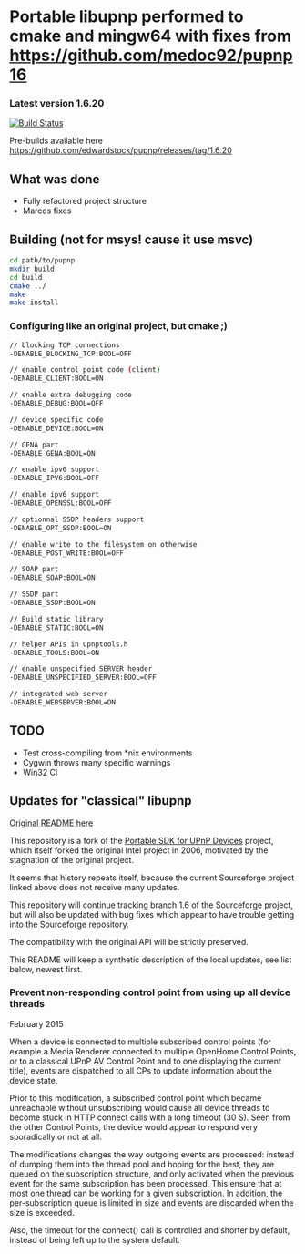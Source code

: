 # Portable libupnp performed to cmake and mingw64 with fixes from https://github.com/medoc92/pupnp16

### Latest version 1.6.20

[![Build Status](https://travis-ci.org/edwardstock/pupnp.svg?branch=master)](https://travis-ci.org/edwardstock/pupnp)

Pre-builds available here https://github.com/edwardstock/pupnp/releases/tag/1.6.20

## What was done
* Fully refactored project structure
* Marcos fixes

## Building (not for msys! cause it use msvc)
```bash
cd path/to/pupnp
mkdir build
cd build
cmake ../
make
make install
```

### Configuring like an original project, but cmake ;)
```bash
// blocking TCP connections
-DENABLE_BLOCKING_TCP:BOOL=OFF

// enable control point code (client)
-DENABLE_CLIENT:BOOL=ON

// enable extra debugging code
-DENABLE_DEBUG:BOOL=OFF

// device specific code
-DENABLE_DEVICE:BOOL=ON

// GENA part
-DENABLE_GENA:BOOL=ON

// enable ipv6 support
-DENABLE_IPV6:BOOL=OFF

// enable ipv6 support
-DENABLE_OPENSSL:BOOL=OFF

// optionnal SSDP headers support
-DENABLE_OPT_SSDP:BOOL=ON

// enable write to the filesystem on otherwise
-DENABLE_POST_WRITE:BOOL=OFF

// SOAP part
-DENABLE_SOAP:BOOL=ON

// SSDP part
-DENABLE_SSDP:BOOL=ON

// Build static library
-DENABLE_STATIC:BOOL=ON

// helper APIs in upnptools.h
-DENABLE_TOOLS:BOOL=ON

// enable unspecified SERVER header
-DENABLE_UNSPECIFIED_SERVER:BOOL=OFF

// integrated web server
-DENABLE_WEBSERVER:BOOL=ON
```

## TODO
* Test cross-compiling from *nix environments
* Cygwin throws many specific warnings
* Win32 CI


## Updates for "classical" libupnp

[Original README here](README)

This repository is a fork of the 
[Portable SDK for UPnP Devices](http://pupnp.sourceforge.net/) project, 
which itself forked the original Intel project in 2006, motivated
by the stagnation of the original project.

It seems that history repeats itself, because the current Sourceforge
project linked above does not receive many updates.

This repository will continue tracking branch 1.6 of the Sourceforge
project, but will also be updated with bug fixes which appear to have
trouble getting into the Sourceforge repository. 

The compatibility with the original API will be strictly preserved.

This README will keep a synthetic description of the local updates, see
list below, newest first.


### Prevent non-responding control point from using up all device threads

February 2015

When a device is connected to multiple subscribed control points (for
example a Media Renderer connected to multiple OpenHome Control Points, or
to a classical UPnP AV Control Point and to one displaying the current
title), events are dispatched to all CPs to update information about the
device state.

Prior to this modification, a subscribed control point which became
unreachable without unsubscribing would cause all device threads to become
stuck in HTTP connect calls with a long timeout (30 S). Seen from the other
Control Points, the device would appear to respond very sporadically or not
at all.

The modifications changes the way outgoing events are processed: instead of
dumping them into the thread pool and hoping for the best, they are queued
on the subscription structure, and only activated when the previous event
for the same subscription has been processed. This ensure that at most one
thread can be working for a given subscription. In addition, the
per-subscription queue is limited in size and events are discarded when the
size is exceeded.

Also, the timeout for the connect() call is controlled and shorter by
default, instead of being left up to the system default.



